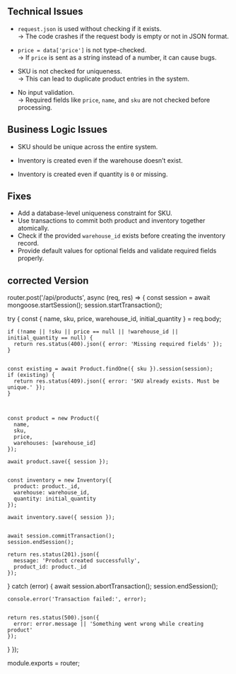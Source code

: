##  Technical Issues

- `request.json` is used without checking if it exists.  
  → The code crashes if the request body is empty or not in JSON format.

- `price = data['price']` is not type-checked.  
  → If `price` is sent as a string instead of a number, it can cause bugs.

- SKU is not checked for uniqueness.  
  → This can lead to duplicate product entries in the system.

- No input validation.  
  → Required fields like `price`, `name`, and `sku` are not checked before processing.



##  Business Logic Issues

- SKU should be unique across the entire system.  

- Inventory is created even if the warehouse doesn’t exist.

- Inventory is created even if quantity is `0` or missing.  
  



##  Fixes

- Add a database-level uniqueness constraint for SKU.
- Use transactions to commit both product and inventory together atomically.
- Check if the provided `warehouse_id` exists before creating the inventory record.
- Provide default values for optional fields and validate required fields properly.


## corrected Version


router.post('/api/products', async (req, res) => {
  const session = await mongoose.startSession();
  session.startTransaction();

  try {
    const { name, sku, price, warehouse_id, initial_quantity } = req.body;


    if (!name || !sku || price == null || !warehouse_id || initial_quantity == null) {
      return res.status(400).json({ error: 'Missing required fields' });
    }

    
    const existing = await Product.findOne({ sku }).session(session);
    if (existing) {
      return res.status(409).json({ error: 'SKU already exists. Must be unique.' });
    }

 
   
    const product = new Product({
      name,
      sku,
      price,
      warehouses: [warehouse_id]
    });

    await product.save({ session });

  
    const inventory = new Inventory({
      product: product._id,
      warehouse: warehouse_id,
      quantity: initial_quantity
    });

    await inventory.save({ session });

 
    await session.commitTransaction();
    session.endSession();

    return res.status(201).json({
      message: 'Product created successfully',
      product_id: product._id
    });

  } catch (error) {
    await session.abortTransaction();
    session.endSession();

    console.error('Transaction failed:', error);

   
    return res.status(500).json({
      error: error.message || 'Something went wrong while creating product'
    });
  }
});

module.exports = router;




